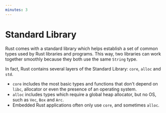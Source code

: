 ```yaml
---
minutes: 3
---
```


# Standard Library

Rust comes with a standard library which helps establish a set of common types
used by Rust libraries and programs. This way, two libraries can work together
smoothly because they both use the same `String` type.

In fact, Rust contains several layers of the Standard Library: `core`, `alloc`
and `std`.

- `core` includes the most basic types and functions that don't depend on
  `libc`, allocator or even the presence of an operating system.
- `alloc` includes types which require a global heap allocator, but no OS, 
  such as `Vec`, `Box` and `Arc`.
- Embedded Rust applications often only use `core`, and sometimes `alloc`.

